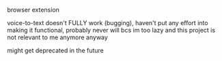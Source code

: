 browser extension

voice-to-text doesn't FULLY work (bugging), haven't put any effort into making it functional, probably never will bcs im too lazy and this project is not relevant to me anymore anyway 

might get deprecated in the future
